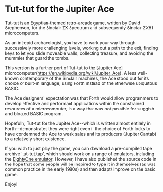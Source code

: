 # Tut-tut for the Jupiter Ace

Tut-tut is an Egyptian-themed retro-arcade game, written by David Stephenson, for the Sinclair ZX Spectrum and subsequently Sinclair ZX81 microcomputers.

As an intrepid archaeologist, you have to work your way through successively more challenging levels, working out a path to the exit, finding keys to let you slide moveable walls, collecting treasure, and avoiding the mummies that guard the tombs.

This version is a further port of Tut-tut to the [Jupiter Ace] microcomputer(https://en.wikipedia.org/wiki/Jupiter_Ace). A less well-known contemporary of the Sinclair machines, the Ace stood out for its choice of built-in language; using Forth instead of the otherwise ubiquitous BASIC.

The Ace designers' expectation was that Forth would allow programmers to develop effective and performant applications within the constrained resources of a microcomputer, in a way that was not possible for sluggish and bloated BASIC program.

Hopefully, Tut-tut for the Jupiter Ace--which is written almost entirely in Forth--demonstrates they were right even if the choice of Forth looks to have condemned the Ace to weak sales and its producers (Jupiter Cantab) to a relatively short existence.

If you wish to just play the game, you can download a pre-compiled tape archive 'tut-tut.tap', which should work on a range of emulators, including the [EightyOne emulator](https://sourceforge.net/projects/eightyone-sinclair-emulator/). However, I have also published the source code in the hope that some people will be inspired to type it in themselves (as was common practice in the early 1980s) and then adapt/ improve on the basic game.

Enjoy!
